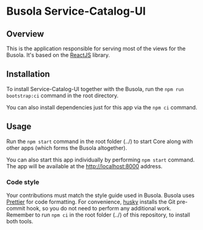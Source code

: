 # Busola Service-Catalog-UI

## Overview

This is the application responsible for serving most of the views for the Busola. It's based on the [ReactJS](https://reactjs.org/) library.

## Installation

To install Service-Catalog-UI together with the Busola, run the `npm run bootstrap:ci` command in the root directory.

You can also install dependencies just for this app via the `npm ci` command.

## Usage

Run the `npm start` command in the root folder (../) to start Core along with other apps (which forms the Busola altogether).

You can also start this app individually by performing `npm start` command. The app will be available at the [http://localhost:8000](http://localhost:8000) address.

### Code style

Your contributions must match the style guide used in Busola. Busola uses [Prettier](https://prettier.io) for code formatting. For convenience, [husky](https://github.com/typicode/husky) installs the Git pre-commit hook, so you do not need to perform any additional work. Remember to run `npm ci` in the root folder (../) of this repository, to install both tools.
